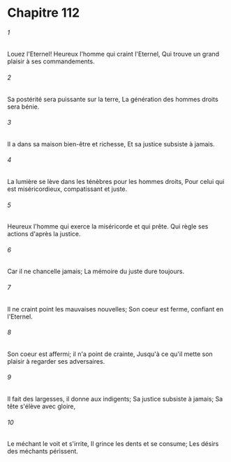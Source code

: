 # Chapitre 112

###### 1
Louez l'Eternel! Heureux l'homme qui craint l'Eternel, Qui trouve un grand plaisir à ses commandements.
###### 2
Sa postérité sera puissante sur la terre, La génération des hommes droits sera bénie.
###### 3
Il a dans sa maison bien-être et richesse, Et sa justice subsiste à jamais.
###### 4
La lumière se lève dans les ténèbres pour les hommes droits, Pour celui qui est miséricordieux, compatissant et juste.
###### 5
Heureux l'homme qui exerce la miséricorde et qui prête. Qui règle ses actions d'après la justice.
###### 6
Car il ne chancelle jamais; La mémoire du juste dure toujours.
###### 7
Il ne craint point les mauvaises nouvelles; Son coeur est ferme, confiant en l'Eternel.
###### 8
Son coeur est affermi; il n'a point de crainte, Jusqu'à ce qu'il mette son plaisir à regarder ses adversaires.
###### 9
Il fait des largesses, il donne aux indigents; Sa justice subsiste à jamais; Sa tête s'élève avec gloire,
###### 10
Le méchant le voit et s'irrite, Il grince les dents et se consume; Les désirs des méchants périssent.
